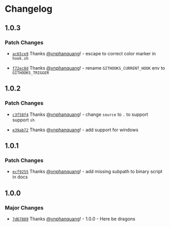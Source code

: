 # Changelog

## 1.0.3

### Patch Changes

- [`ac65ce9`](https://github.com/vnphanquang/githooks/commit/ac65ce9acfb62b3c8590261f3d0afc31bea9d686) Thanks [@vnphanquang](https://github.com/vnphanquang)! - escape to correct color marker in `hook.sh`

- [`f72ec0d`](https://github.com/vnphanquang/githooks/commit/f72ec0dc5c79e87bb24251a00e4fc6118236f9b5) Thanks [@vnphanquang](https://github.com/vnphanquang)! - rename `GITHOOKS_CURRENT_HOOK` env to `GITHOOKS_TRIGGER`

## 1.0.2

### Patch Changes

- [`c3f58f4`](https://github.com/vnphanquang/githooks/commit/c3f58f4de33f30672ed349fb7de4cb56248cc25d) Thanks [@vnphanquang](https://github.com/vnphanquang)! - change `source` to `.` to support support `sh`

- [`e39ab72`](https://github.com/vnphanquang/githooks/commit/e39ab7291ee6936880b70604e8f030fa701d449f) Thanks [@vnphanquang](https://github.com/vnphanquang)! - add support for windows

## 1.0.1

### Patch Changes

- [`ecf9255`](https://github.com/vnphanquang/githooks/commit/ecf925519d565deded3185d8092386968f01a2bf) Thanks [@vnphanquang](https://github.com/vnphanquang)! - add missing subpath to binary script in docs

## 1.0.0

### Major Changes

- [`7d67889`](https://github.com/vnphanquang/githooks/commit/7d67889a2e29ce79285359b67ce23369c6f2d25f) Thanks [@vnphanquang](https://github.com/vnphanquang)! - 1.0.0 - Here be dragons
